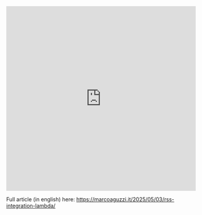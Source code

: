<iframe src="https://www.linkedin.com/embed/feed/update/urn:li:share:7324438531437686784?collapsed=1" height="492" width="504" frameborder="0" allowfullscreen="" title="Embedded post"></iframe>

Full article (in english) here: 
https://marcoaguzzi.it/2025/05/03/rss-integration-lambda/